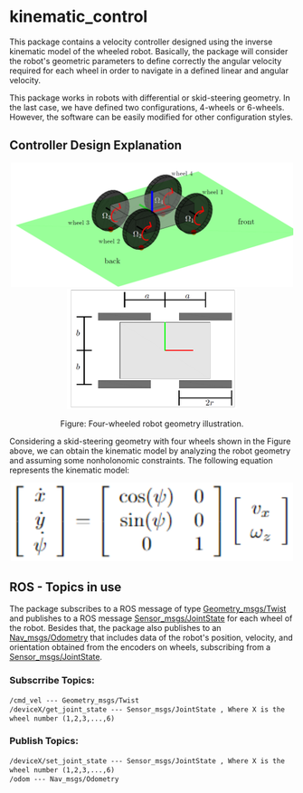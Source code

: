 # kinematic_control

This package contains a velocity controller designed using the inverse kinematic model of the wheeled robot. Basically, the package will consider the robot's geometric parameters to define correctly the angular velocity required for each wheel in order to navigate in a defined linear and angular velocity.

This package works in robots with differential or skid-steering geometry. In the last case, we have defined two configurations, 4-wheels or 6-wheels. However, the software can be easily modified for other configuration styles.

## Controller Design Explanation

<p align='center'>
	<img src="/kinematic_control/images/robot_defs_3d.png" alt="center" width="500"/>
	<img src="/kinematic_control/images/robot_defs.png" alt="center" width="300"/>
</p>
<p align='center'>
	Figure: Four-wheeled robot geometry illustration.
</p>


Considering a skid-steering geometry with four wheels shown in the Figure above, we can obtain the kinematic model by analyzing the robot geometry and assuming some nonholonomic constraints. The following equation represents the kinematic model:

<p align='center'>
	<img src="/kinematic_control/images/eq_1.png" alt="center" width="500"/>
</p>



## ROS - Topics in use

The package subscribes to a ROS message of type [Geometry_msgs/Twist](http://docs.ros.org/en/noetic/api/geometry_msgs/html/msg/Twist.html) and publishes to a ROS message [Sensor_msgs/JointState](http://docs.ros.org/en/noetic/api/sensor_msgs/html/msg/JointState.html) for each wheel of the robot. Besides that, the package also publishes to an [Nav_msgs/Odometry](http://docs.ros.org/en/noetic/api/nav_msgs/html/msg/Odometry.html) that includes data of the robot's position, velocity, and orientation obtained from the encoders on wheels, subscribing from a [Sensor_msgs/JointState](http://docs.ros.org/en/noetic/api/sensor_msgs/html/msg/JointState.html).

### Subscrribe Topics:
```
/cmd_vel --- Geometry_msgs/Twist
/deviceX/get_joint_state --- Sensor_msgs/JointState , Where X is the wheel number (1,2,3,...,6)
```

### Publish Topics:
```
/deviceX/set_joint_state --- Sensor_msgs/JointState , Where X is the wheel number (1,2,3,...,6)
/odom --- Nav_msgs/Odometry
```
